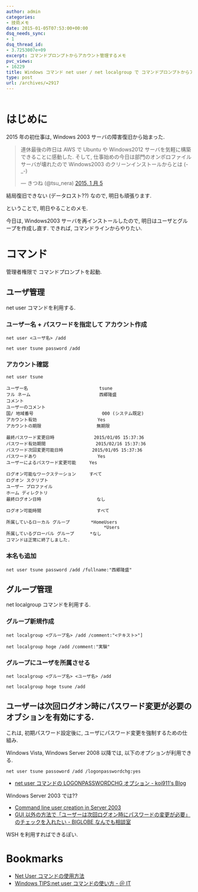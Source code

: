 ```yaml
---
author: admin
categories:
- 技術メモ
date: 2015-01-05T07:53:00+00:00
dsq_needs_sync:
- 1
dsq_thread_id:
- 3.7253007e+09
excerpt: コマンドプロンプトからアカウント管理するメモ
pvc_views:
- 16229
title: Windows コマンド net user / net localgroup で コマンドプロンプトからアカウント管理するメモ
type: post
url: /archives/=2917
---
```


<img alt="" src="https://futurismo.biz/wp-content/uploads/Windows_7_Vertical_Logo_Web.jpg"/>

はじめに
========

2015 年の初仕事は, Windows 2003 サーバの障害復旧から始まった.

<blockquote class="twitter-tweet" lang="ja"><p>連休最後の昨日は AWS で Ubuntu や Windows2012 サーバを気軽に構築できることに感動した. &#10;そして, 仕事始めの今日は部門のオンポロファイルサーバが壊れたので Windows2003 のクリーンインストールからとは (-_-)</p>&mdash; きつね (@tsu_nera) <a href="https://twitter.com/tsu_nera/status/551949561254526977">2015, 1 月 5</a></blockquote>
<script async src="//platform.twitter.com/widgets.js" charset="utf-8"></script>

結局復旧できない (データロスト??) なので, 明日も頑張ります.

ということで, 明日やることのメモ.

今日は, Windows2003 サーバを再インストールしたので,
明日はユーザとグループを作成し直す. できれば,
コマンドラインからやりたい.

コマンド
========

管理者権限で コマンドプロンプトを起動.

ユーザ管理
----------

net user コマンドを利用する.

### ユーザー名 + パスワードを指定して アカウント作成

``` {.text}
net user <ユーザ名> /add

net user tsune password /add
```

### アカウント確認

``` {.text}
net user tsune

ユーザー名                           tsune
フル ネーム                          西郷隆盛
コメント
ユーザーのコメント
国/ 地域番号                          000 (システム既定)
アカウント有効                       Yes
アカウントの期限                     無期限

最終パスワード変更日時               2015/01/05 15:37:36
パスワード有効期間                   2015/02/16 15:37:36
パスワード次回変更可能日時           2015/01/05 15:37:36
パスワードあり                       Yes
ユーザーによるパスワード変更可能     Yes

ログオン可能なワークステーション     すべて
ログオン スクリプト
ユーザー プロファイル
ホーム ディレクトリ
最終ログオン日時                     なし

ログオン可能時間                     すべて

所属しているローカル グループ        *HomeUsers
                                     *Users
所属しているグローバル グループ      *なし
コマンドは正常に終了しました.

```

### 本名も追加

``` {.text}
net user tsune password /add /fullname:"西郷隆盛"
```

グループ管理
------------

net localgroup コマンドを利用する.

### グループ新規作成

``` {.text}
net localgroup <グループ名> /add /comment:"<テキスト>"]

net localgroup hoge /add /comment:"実験"
```

### グループにユーザを所属させる

``` {.text}
net localgroup <グループ名> <ユーザ名> /add

net localgroup hoge tsune /add
```

ユーザーは次回ログオン時にパスワード変更が必要のオブションを有効にする.
-----------------------------------------------------------------------

これは, 初期パスワード設定後に,
ユーザにパスワード変更を強制するための仕組み.

Windows Vista, Windows Server 2008 以降では,
以下のオプションが利用できる.

``` {.text}
net user tsune passoword /add /logonpasswordchg:yes
```

-   [net user コマンドの LOGONPASSWORDCHG オプション - koi911's
    Blog](http://koi9112.blog.shinobi.jp/%E6%9C%AA%E9%81%B8%E6%8A%9E/net%20user%E3%82%B3%E3%83%9E%E3%83%B3%E3%83%89%E3%81%AElogonpasswordchg%E3%82%AA%E3%83%97%E3%82%B7%E3%83%A7%E3%83%B3)

Windows Server 2003 では??

-   [Command line user creation in Server
    2003](https://social.technet.microsoft.com/Forums/windowsserver/en-US/3e96c159-b4c1-4215-8b7a-370ea9590463/command-line-user-creation-in-server-2003?forum=winserverDS)
-   [GUI
    以外の方法で「ユーザーは次回ログオン時にパスワードの変更が必要」のチェックを入れたい -
    BIGLOBE なんでも相談室](http://soudan1.biglobe.ne.jp/qa1936302.html)

WSH を利用すればできるぽい.

Bookmarks
=========

-   [Net User
    コマンドの使用方法](http://support.microsoft.com/kb/251394/ja)
-   [Windows TIPS:net user コマンドの使い方 - ＠
    IT](http://www.atmarkit.co.jp/ait/articles/0609/02/news014.html)

